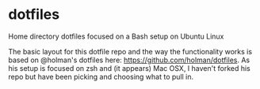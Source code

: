 # dotfiles
Home directory dotfiles focused on a Bash setup on Ubuntu Linux

The basic layout for this dotfile repo and the way the functionality works is based on @holman's dotfiles here: https://github.com/holman/dotfiles. As his setup is focused on zsh and (it appears) Mac OSX, I haven't forked his repo but have been picking and choosing what to pull in.
